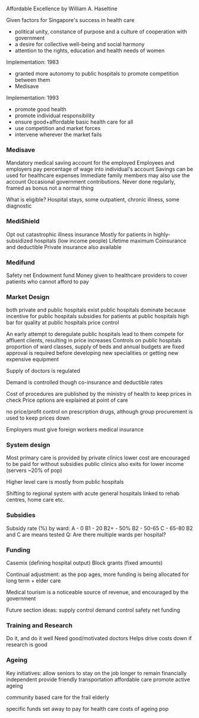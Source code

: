 Affordable Excellence
by William A. Haseltine

Given factors for Singapore's success in health care
* political unity, constance of purpose and a culture of cooperation with government
* a desire for collective well-being and social harmony
* attention to the rights, education and health needs of women

Implementation: 1983
* granted more autonomy to public hospitals to promote competition between them
* Medisave

Implementation: 1993
* promote good health
* promote individual responsibility
* ensure good+affordable basic health care for all
* use competition and market forces
* intervene wherever the market fails

### Medisave
Mandatory medical saving account for the employed
Employees and employers pay percentage of wage into individual's account
Savings can be used for healthcare expenses
Immediate family members may also use the account
Occasional government contributions. Never done regularly, framed as bonus not a normal thing

What is eligible?
    Hospital stays, some outpatient, chronic illness, some diagnostic

### MediShield
Opt out catastrophic illness insurance
Mostly for patients in highly-subsidized hospitals (low income people)
Lifetime maximum
Coinsurance and deductible
Private insurance also available

### Medifund
Safety net
Endowment fund
Money given to healthcare providers to cover patients who cannot afford to pay

### Market Design
both private and public hospitals exist
public hospitals dominate because
    incentive for public hospitals
    subsidies for patients at public hospitals
    high bar for quality at public hospitals
    price control

An early attempt to deregulate public hospitals lead to them compete for affluent clients, resulting in price increases
Controls on public hospitals
    proportion of ward classes, supply of beds and annual budgets are fixed
    approval is required before developing new specialities or getting new expensive equipment

Supply of doctors is regulated

Demand is controlled though co-insurance and deductible rates

Cost of procedures are published by the ministry of health to keep prices in check
Price options are explained at point of care

no price/profit control on prescription drugs, although group procurement is used to keep prices down

Employers must give foreign workers medical insurance

### System design
Most primary care is provided by private clinics
    lower cost are encouraged to be paid for without subsidies
    public clinics also exits for lower income (servers ~20% of pop)

Higher level care is mostly from public hospitals

Shifting to regional system with acute general hospitals linked to rehab centres, home care etc.


### Subsidies
Subsidy rate (%) by ward:
    A   - 0
    B1  - 20
    B2+ - 50%
    B2  - 50-65
    C   - 65-80
    B2 and C are means tested
Q: Are there multiple wards per hospital?

### Funding
Casemix (defining hospital output)
Block grants (fixed amounts)

Continual adjustment: as the pop ages, more funding is being allocated for long term + elder care

Medical tourism is a noticeable source of revenue, and encouraged by the government

Future section ideas:
    supply control
    demand control
    safety net
    funding

### Training and Research
Do it, and do it well
    Need good/motivated doctors
    Helps drive costs down if research is good

### Ageing

Key initiatives:
    allow seniors to stay on the job longer to remain financially independent
    provide friendly transportation
    affordable care
    promote active ageing

community based care for the frail elderly

specific funds set away to pay for health care costs of ageing pop

